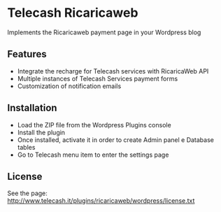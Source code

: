 # Telecash Ricaricaweb

Implements the Ricaricaweb payment page in your Wordpress blog

## Features

* Integrate the recharge for Telecash services with RicaricaWeb API
* Multiple instances of Telecash Services payment forms
* Customization of notification emails

## Installation

* Load the ZIP file from the Wordpress Plugins console
* Install the plugin
* Once installed, activate it in order to create Admin panel e Database tables
* Go to Telecash menu item to enter the settings page

## License

See the page: http://www.telecash.it/plugins/ricaricaweb/wordpress/license.txt
